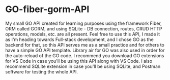 # GO-fiber-gorm-API

My small GO API created for learning purposes using the framework Fiber, ORM called GORM, and using SQLite - DB connection, routes, CRUD HTTP operations, models, etc. are all present. 
Feel free to use this API, I made it as I'm heading towards Full-stack development,
and I chose GO as the backend for that, so this API serves me as a small practice and for others to have a simple GO API template. 
Library air for GO was also used in order for the auto-reload of the GO code.
I recommend you download GO extensions for VS Code in case you'll be using this API along with VS Code.
I also recommend SQLite extension in case you'll be using SQLite, and Postman software for testing the whole API.


